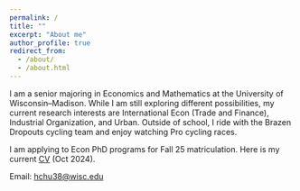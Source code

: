 ```yaml
---
permalink: /
title: ""
excerpt: "About me"
author_profile: true
redirect_from: 
  - /about/
  - /about.html
---
```


I am a senior majoring in Economics and Mathematics at the University of Wisconsin–Madison. While I am still exploring different possibilities, my current research interests are International Econ (Trade and Finance), Industrial Organization, and Urban. Outside of school, I ride with the Brazen Dropouts cycling team and enjoy watching Pro cycling races.

I am applying to Econ PhD programs for Fall 25 matriculation. Here is my current <a href="/files/EricHsienchenChu_CV.pdf" target="_blank">CV</a> (Oct 2024).

Email: <a href="mailto:hchu38@wisc.edu">hchu38@wisc.edu</a>
